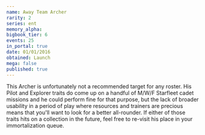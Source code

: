 ```yaml
---
name: Away Team Archer
rarity: 2
series: ent
memory_alpha:
bigbook_tier: 6
events: 25
in_portal: true
date: 01/01/2016
obtained: Launch
mega: false
published: true
---
```


This Archer is unfortunately not a recommended target for any roster. His Pilot and Explorer traits do come up on a handful of M/W/F Starfleet cadet missions and he could perform fine for that purpose, but the lack of broader usability in a period of play where resources and trainers are precious means that you'll want to look for a better all-rounder. If either of those traits hits on a collection in the future, feel free to re-visit his place in your immortalization queue.
